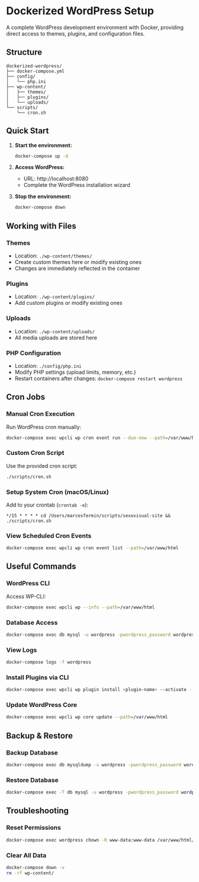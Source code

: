 # Dockerized WordPress Setup

A complete WordPress development environment with Docker, providing direct access to themes, plugins, and configuration files.

## Structure

```
dockerized-wordpress/
├── docker-compose.yml
├── config/
│   └── php.ini
├── wp-content/
│   ├── themes/
│   ├── plugins/
│   └── uploads/
└── scripts/
    └── cron.sh
```

## Quick Start

1. **Start the environment:**
   ```bash
   docker-compose up -d
   ```

2. **Access WordPress:**
   - URL: http://localhost:8080
   - Complete the WordPress installation wizard

3. **Stop the environment:**
   ```bash
   docker-compose down
   ```

## Working with Files

### Themes
- Location: `./wp-content/themes/`
- Create custom themes here or modify existing ones
- Changes are immediately reflected in the container

### Plugins
- Location: `./wp-content/plugins/`
- Add custom plugins or modify existing ones

### Uploads
- Location: `./wp-content/uploads/`
- All media uploads are stored here

### PHP Configuration
- Location: `./config/php.ini`
- Modify PHP settings (upload limits, memory, etc.)
- Restart containers after changes: `docker-compose restart wordpress`

## Cron Jobs

### Manual Cron Execution
Run WordPress cron manually:
```bash
docker-compose exec wpcli wp cron event run --due-now --path=/var/www/html
```

### Custom Cron Script
Use the provided cron script:
```bash
./scripts/cron.sh
```

### Setup System Cron (macOS/Linux)
Add to your crontab (`crontab -e`):
```
*/15 * * * * cd /Users/marcosfermin/scripts/sexovisual-site && ./scripts/cron.sh
```

### View Scheduled Cron Events
```bash
docker-compose exec wpcli wp cron event list --path=/var/www/html
```

## Useful Commands

### WordPress CLI
Access WP-CLI:
```bash
docker-compose exec wpcli wp --info --path=/var/www/html
```

### Database Access
```bash
docker-compose exec db mysql -u wordpress -pwordpress_password wordpress
```

### View Logs
```bash
docker-compose logs -f wordpress
```

### Install Plugins via CLI
```bash
docker-compose exec wpcli wp plugin install <plugin-name> --activate --path=/var/www/html
```

### Update WordPress Core
```bash
docker-compose exec wpcli wp core update --path=/var/www/html
```

## Backup & Restore

### Backup Database
```bash
docker-compose exec db mysqldump -u wordpress -pwordpress_password wordpress > backup.sql
```

### Restore Database
```bash
docker-compose exec -T db mysql -u wordpress -pwordpress_password wordpress < backup.sql
```

## Troubleshooting

### Reset Permissions
```bash
docker-compose exec wordpress chown -R www-data:www-data /var/www/html/wp-content
```

### Clear All Data
```bash
docker-compose down -v
rm -rf wp-content/
```
